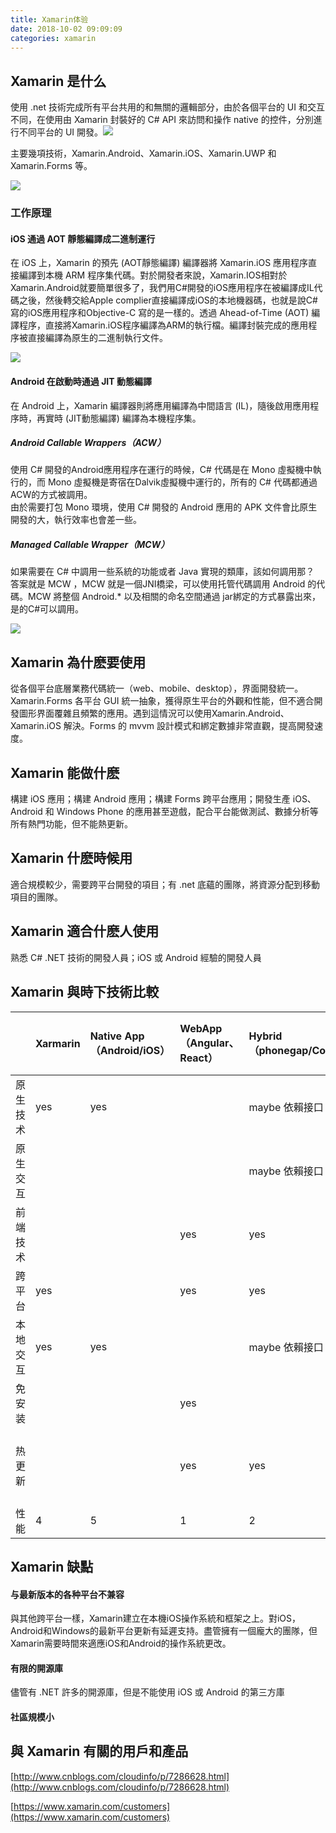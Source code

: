 ```yaml
---
title: Xamarin体验
date: 2018-10-02 09:09:09
categories: xamarin
---
```

## Xamarin 是什么

使用 .net 技術完成所有平台共用的和無關的邏輯部分，由於各個平台的 UI 和交互不同，在使用由 Xamarin 封裝好的 C\# API 來訪問和操作 native 的控件，分別進行不同平台的 UI 開發。![](xamarin-share.png)

主要幾項技術，Xamarin.Android、Xamarin.iOS、Xamarin.UWP 和 Xamarin.Forms 等。

![](xamarinwhat.png)

### 工作原理

#### iOS 通過 AOT 靜態編譯成二進制運行

在 iOS 上，Xamarin 的預先 \(AOT靜態編譯\) 編譯器將 Xamarin.iOS 應用程序直接編譯到本機 ARM 程序集代碼。對於開發者來說，Xamarin.IOS相對於Xamarin.Android就要簡單很多了，我們用C\#開發的iOS應用程序在被編譯成IL代碼之後，然後轉交給Apple complier直接編譯成iOS的本地機器碼，也就是說C\#寫的iOS應用程序和Objective-C 寫的是一樣的。透過 Ahead-of-Time \(AOT\) 編譯程序，直接將Xamarin.iOS程序編譯為ARM的執行檔。編譯封裝完成的應用程序被直接編譯為原生的二進制執行文件。

![](xamarin-iOS-run.png)

#### Android 在啟動時通過 JIT 動態編譯

在 Android 上，Xamarin 編譯器則將應用編譯為中間語言 \(IL\)，隨後啟用應用程序時，再實時 \(JIT動態編譯\) 編譯為本機程序集。

##### Android Callable Wrappers（ACW）

使用 C\# 開發的Android應用程序在運行的時候，C\# 代碼是在 Mono 虛擬機中執行的，而 Mono 虛擬機是寄宿在Dalvik虛擬機中運行的，所有的 C\# 代碼都通過ACW的方式被調用。  
由於需要打包 Mono 環境，使用 C\# 開發的 Android 應用的 APK 文件會比原生開發的大，執行效率也會差一些。

##### Managed Callable Wrapper（MCW）

如果需要在 C\# 中調用一些系統的功能或者 Java 實現的類庫，該如何調用那？ 答案就是 MCW ，MCW 就是一個JNI橋梁，可以使用托管代碼調用 Android 的代碼。MCW 將整個 Android.\*  以及相關的命名空間通過 jar綁定的方式暴露出來，是的C\#可以調用。

![](xamarin-android-mono.png)

## Xamarin 為什麽要使用

從各個平台底層業務代碼統一（web、mobile、desktop），界面開發統一。Xamarin.Forms 各平台 GUI 統一抽象，獲得原生平台的外觀和性能，但不適合開發圖形界面覆雜且頻繁的應用。遇到這情況可以使用Xamarin.Android、Xamarin.iOS 解決。Forms 的 mvvm 設計模式和綁定數據非常直觀，提高開發速度。

## Xamarin 能做什麽

構建 iOS 應用；構建 Android 應用；構建 Forms 跨平台應用；開發生產 iOS、Android 和 Windows Phone 的應用甚至遊戲，配合平台能做測試、數據分析等所有熱門功能，但不能熱更新。

## Xamarin 什麽時候用

適合規模較少，需要跨平台開發的項目；有 .net 底蘊的團隊，將資源分配到移動項目的團隊。

## Xamarin 適合什麽人使用

熟悉 C\# .NET 技術的開發人員；iOS 或 Android 經驗的開發人員

## Xamarin 與時下技術比較

|  | Xarmarin | Native App（Android/iOS） | WebApp（Angular、React） | Hybrid（phonegap/Cordova） | 基于JS的Native（RN） | PWA | U3D |
| :--- | :--- | :--- | :--- | :--- | :--- | :--- | :--- |
| 原生技术 | yes | yes |  | maybe 依賴接口 | yes |  | yes |
| 原生交互 |  |  |  | maybe 依賴接口 | yes |  | yes |
| 前端技术 |  |  | yes | yes | yes | yes | yes |
| 跨平台 | yes |  | yes | yes | yes | yes | yes |
| 本地交互 | yes | yes |  | maybe 依賴接口 | yes |  | yes |
| 免安装 |  |  | yes |  |  | yes | yes |
| 热更新 |  |  | yes | yes | yes 但 iOS 含有 jspatch 被禁止 | yes | yes |
| 性能 | 4 | 5 | 1 | 2 | 2 | 3 | 3 |

## Xamarin 缺點

#### 与最新版本的各种平台不兼容

與其他跨平台一樣，Xamarin建立在本機iOS操作系統和框架之上。對iOS，Android和Windows的最新平台更新有延遲支持。盡管擁有一個龐大的團隊，但Xamarin需要時間來適應iOS和Android的操作系統更改。

#### 有限的開源庫

儘管有 .NET 許多的開源庫，但是不能使用 iOS 或 Android 的第三方庫

#### 社區規模小

## 與 Xamarin 有關的用戶和產品

[http://www.cnblogs.com/cloudinfo/p/7286628.html](http://www.cnblogs.com/cloudinfo/p/7286628.html)

[https://www.xamarin.com/customers](https://www.xamarin.com/customers)


